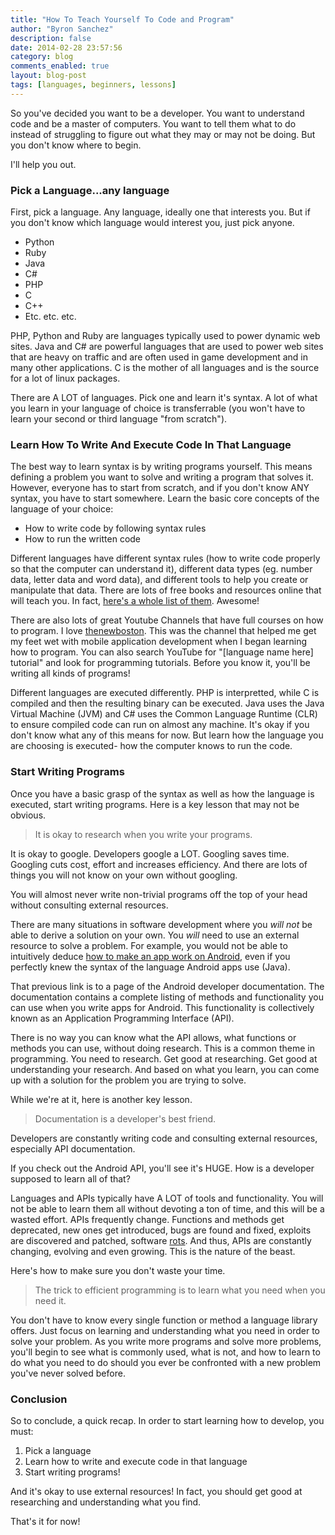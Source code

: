 ```yaml
---
title: "How To Teach Yourself To Code and Program"
author: "Byron Sanchez"
description: false
date: 2014-02-28 23:57:56
category: blog
comments_enabled: true
layout: blog-post
tags: [languages, beginners, lessons]
---
```


So you've decided you want to be a developer. You want to understand code and be 
a master of computers. You want to tell them what to do instead of struggling to 
figure out what they may or may not be doing. But you don't know where to begin.

I'll help you out.

### Pick a Language...any language

First, pick a language. Any language, ideally one that interests you. But if you 
don't know which language would interest you, just pick anyone.

- Python
- Ruby
- Java
- C#
- PHP
- C
- C++
- Etc. etc. etc.

PHP, Python and Ruby are languages typically used to power dynamic web sites.
Java and C# are powerful languages that are used to power web sites that are
heavy on traffic and are often used in game development and in many other
applications. C is the mother of all languages and is the source for a lot of
linux packages.

There are A LOT of languages. Pick one and learn it's syntax. A lot of what you
learn in your language of choice is transferrable (you won't have to learn your
second or third language "from scratch").

### Learn How To Write And Execute Code In That Language

The best way to learn syntax is by writing programs yourself. This means
defining a problem you want to solve and writing a program that solves it.
However, everyone has to start from scratch, and if you don't know ANY syntax,
you have to start somewhere. Learn the basic core concepts of the language of 
your choice:

- How to write code by following syntax rules
- How to run the written code

Different languages have different syntax rules (how to write code properly so
that the computer can understand it), different data types (eg. number data,
letter data and word data), and different tools to help you create or
manipulate that data. There are lots of free books and resources online that
will teach you. In fact, [here's a whole list of
them](https://github.com/vhf/free-programming-books/blob/master/free-programming-books.md).
Awesome!

There are also lots of great Youtube Channels that have full courses on how to
program. I love
[thenewboston](http://www.youtube.com/user/thenewboston/playlists). This was 
the
channel that helped me get my feet wet with mobile application development when
I began learning how to program. You can also search YouTube for "[language 
name here] tutorial" and look for programming tutorials. Before you know it, 
you'll be writing all kinds of programs!

Different languages are executed differently. PHP is interpretted, while C is
compiled and then the resulting binary can be executed. Java uses the Java 
Virtual Machine (JVM) and C# uses the Common Language Runtime (CLR) to ensure 
compiled code can run on almost any machine. It's okay if you don't know what 
any of this means for now. But learn how the language you are choosing is 
executed- how the computer knows to run the code.

### Start Writing Programs

Once you have a basic grasp of the syntax as well as how the language is 
executed, start writing programs. Here is a key lesson that may not be obvious.

> It is okay to research when you write your programs.

It is okay to google. Developers google a LOT. Googling saves time. Googling 
cuts cost, effort and increases efficiency. And there are lots of things you 
will not know on your own without googling.

You will almost never write non-trivial programs off the top of your head without 
consulting external resources.

There are many situations in software development where you *will not* be able 
to derive a solution on your own. You *will* need to use an external resource to 
solve a problem. For example, you would not be able to intuitively deduce [how to
make an app work on
Android](http://developer.android.com/reference/android/app/Activity.html), even if you perfectly knew the syntax of the
language Android apps use (Java).  

That previous link is to a page of the Android developer documentation. The
documentation contains a complete listing of methods and functionality you can
use when you write apps for Android. This functionality is collectively known as
an Application Programming Interface (API).

There is no way you can know what the API allows, what functions or methods you
can use, without doing research. This is a common theme in programming. You need
to research. Get good at researching. Get good at understanding your research.
And based on what you learn, you can come up with a solution for the problem you
are trying to solve.

While we're at it, here is another key lesson.

> Documentation is a developer's best friend.

Developers are constantly writing code and consulting external resources,
especially API documentation.

If you check out the Android API, you'll see it's HUGE. How is a developer 
supposed to learn all of that?

Languages and APIs typically have A LOT of tools and functionality. You will 
not be able to learn them all without devoting a ton of time, and this will be 
a wasted effort. APIs frequently change. Functions and methods get deprecated, 
new ones get introduced, bugs are found and fixed, exploits are discovered and 
patched, software [rots](http://en.wikipedia.org/wiki/Software_rot). And thus, 
APIs are constantly changing, evolving and even growing. This is the nature of 
the beast.

Here's how to make sure you don't waste your time.

> The trick to efficient programming is to learn what you need when you need 
> it.

You don't have to know every single function or method a language library 
offers. Just focus on learning and understanding what you need in order to 
solve your problem. As you write more programs and solve more problems, you'll 
begin to see what is commonly used, what is not, and how to learn to do what 
you need to do should you ever be confronted with a new problem you've never 
solved before.

### Conclusion

So to conclude, a quick recap. In order to start learning how to develop, you 
must:

1. Pick a language
2. Learn how to write and execute code in that language
3. Start writing programs!

And it's okay to use external resources! In fact, you should get good at
researching and understanding what you find.

That's it for now!

